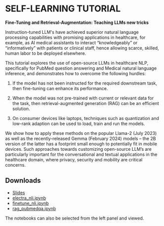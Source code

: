 # SELF-LEARNING TUTORIAL

__Fine-Tuning and Retrieval-Augmentation: Teaching LLMs new tricks__

Instruction-tuned LLM's have achieved superior natural language
processing capabilities with promising applications in healthcare, for
example, as AI medical assistants to interact “knowledgeably” or
“informatively” with patients or clinical staff, hence allowing
scarce, skilled, human labor to be deployed elsewhere.

This tutorial explores the use of open-source LLMs in healthcare NLP,
specifically for PubMed question answering and Medical natural
language inference, and demonstrates how to overcome the following
hurdles:

1. If the model has not been instructed for the required
downstream task, then fine-tuning can enhance its performance.

2. When the model was not pre-trained with current or relevant data
for the task, then retrieval-augmented generation (RAG) can be an
efficient solution.

2. On consumer devices like laptops, techniques such as quantization
and low-rank adaption can be used to load, train and run the models.

We show how to apply these methods on the popular Llama-2 (July 2023)
as well as the recently-released Gemma (February 2024) models – the 2B
version of the latter has a footprint small enough to potentially fit
in mobile devices. Such approaches towards customizing open-source
LLM’s are particularly important for the conversational and textual
applications in the healthcare domain, where privacy, security and
mobility are critical concerns.


## Downloads

- [Slides](https://t-lim.github.io/tutorial.pdf)
- [electra_nli.ipynb](https://t-lim.github.io/_sources/electra_nli.ipynb)
- [finetune_nli.ipynb](https://t-lim.github.io/_sources/finetune_nli.ipynb)
- [rag_pubmedqa.ipynb](https://t-lim.github.io/_sources/rag_pubmedqa.ipynb)

The notebooks can also be selected from the left panel and viewed.
